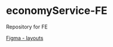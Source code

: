 # economyService-FE
Repository for FE

[Figma - layouts](https://www.figma.com/file/FaFpzn2W8wPESFqpTpO90q/Layout)